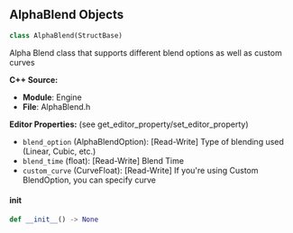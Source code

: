 ## AlphaBlend Objects

```python
class AlphaBlend(StructBase)
```

Alpha Blend class that supports different blend options as well as custom curves

**C++ Source:**

- **Module**: Engine
- **File**: AlphaBlend.h

**Editor Properties:** (see get_editor_property/set_editor_property)

- ``blend_option`` (AlphaBlendOption):  [Read-Write] Type of blending used (Linear, Cubic, etc.)
- ``blend_time`` (float):  [Read-Write] Blend Time
- ``custom_curve`` (CurveFloat):  [Read-Write] If you're using Custom BlendOption, you can specify curve

<a id="unreal.AlphaBlend.__init__"></a>

#### __init__

```python
def __init__() -> None
```

<a id="unreal.InputScaleBias"></a>